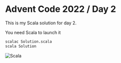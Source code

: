 # Advent Code 2022 / Day 2

This is my Scala solution for day 2.

You need Scala to launch it
```bash
scalac Solution.scala
scala Solution
```

![Scala](https://i.ibb.co/CMTgSXs/Capture-d-e-cran-2022-12-03-a-09-07-51.png)
